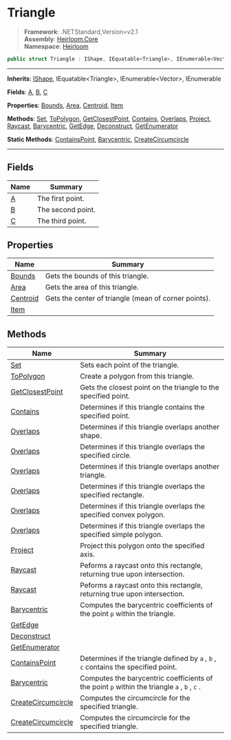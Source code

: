 # Triangle

> **Framework**: .NETStandard,Version=v2.1  
> **Assembly**: [Heirloom.Core][0]  
> **Namespace**: [Heirloom][0]  

```cs
public struct Triangle : IShape, IEquatable<Triangle>, IEnumerable<Vector>, IEnumerable
```

--------------------------------------------------------------------------------

**Inherits**: [IShape][1], IEquatable\<Triangle>, IEnumerable\<Vector>, IEnumerable

**Fields**: [A][2], [B][3], [C][4]

**Properties**: [Bounds][5], [Area][6], [Centroid][7], [Item][8]

**Methods**: [Set][9], [ToPolygon][10], [GetClosestPoint][11], [Contains][12], [Overlaps][13], [Project][14], [Raycast][15], [Barycentric][16], [GetEdge][17], [Deconstruct][18], [GetEnumerator][19]

**Static Methods**: [ContainsPoint][20], [Barycentric][16], [CreateCircumcircle][21]

--------------------------------------------------------------------------------

## Fields

| Name   | Summary           |
|--------|-------------------|
| [A][2] | The first point.  |
| [B][3] | The second point. |
| [C][4] | The third point.  |

## Properties

| Name          | Summary                                              |
|---------------|------------------------------------------------------|
| [Bounds][5]   | Gets the bounds of this triangle.                    |
| [Area][6]     | Gets the area of this triangle.                      |
| [Centroid][7] | Gets the center of triangle (mean of corner points). |
| [Item][8]     |                                                      |

## Methods

| Name                     | Summary                                                                                      |
|--------------------------|----------------------------------------------------------------------------------------------|
| [Set][9]                 | Sets each point of the triangle.                                                             |
| [ToPolygon][10]          | Create a polygon from this triangle.                                                         |
| [GetClosestPoint][11]    | Gets the closest point on the triangle to the specified point.                               |
| [Contains][12]           | Determines if this triangle contains the specified point.                                    |
| [Overlaps][13]           | Determines if this triangle overlaps another shape.                                          |
| [Overlaps][13]           | Determines if this triangle overlaps the specified circle.                                   |
| [Overlaps][13]           | Determines if this triangle overlaps another triangle.                                       |
| [Overlaps][13]           | Determines if this triangle overlaps the specified rectangle.                                |
| [Overlaps][13]           | Determines if this triangle overlaps the specified convex polygon.                           |
| [Overlaps][13]           | Determines if this triangle overlaps the specified simple polygon.                           |
| [Project][14]            | Project this polygon onto the specified axis.                                                |
| [Raycast][15]            | Peforms a raycast onto this rectangle, returning true upon intersection.                     |
| [Raycast][15]            | Peforms a raycast onto this rectangle, returning true upon intersection.                     |
| [Barycentric][16]        | Computes the barycentric coefficients of the point `p` within the triangle.                  |
| [GetEdge][17]            |                                                                                              |
| [Deconstruct][18]        |                                                                                              |
| [GetEnumerator][19]      |                                                                                              |
| [ContainsPoint][20]      | Determines if the triangle defined by `a` , `b` , `c` contains the specified point.          |
| [Barycentric][16]        | Computes the barycentric coefficients of the point `p` within the triangle `a` , `b` , `c` . |
| [CreateCircumcircle][21] | Computes the circumcircle for the specified triangle.                                        |
| [CreateCircumcircle][21] | Computes the circumcircle for the specified triangle.                                        |

[0]: ..\Heirloom.Core.md
[1]: Heirloom.IShape.md
[2]: Heirloom.Triangle.A.md
[3]: Heirloom.Triangle.B.md
[4]: Heirloom.Triangle.C.md
[5]: Heirloom.Triangle.Bounds.md
[6]: Heirloom.Triangle.Area.md
[7]: Heirloom.Triangle.Centroid.md
[8]: Heirloom.Triangle.Item.md
[9]: Heirloom.Triangle.Set.md
[10]: Heirloom.Triangle.ToPolygon.md
[11]: Heirloom.Triangle.GetClosestPoint.md
[12]: Heirloom.Triangle.Contains.md
[13]: Heirloom.Triangle.Overlaps.md
[14]: Heirloom.Triangle.Project.md
[15]: Heirloom.Triangle.Raycast.md
[16]: Heirloom.Triangle.Barycentric.md
[17]: Heirloom.Triangle.GetEdge.md
[18]: Heirloom.Triangle.Deconstruct.md
[19]: Heirloom.Triangle.GetEnumerator.md
[20]: Heirloom.Triangle.ContainsPoint.md
[21]: Heirloom.Triangle.CreateCircumcircle.md
